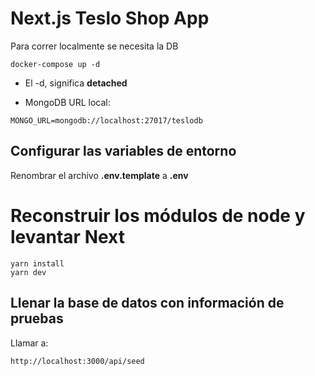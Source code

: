 # Next.js Teslo Shop App
Para correr localmente se necesita la DB

``````
docker-compose up -d
``````

* El -d, significa __detached__

* MongoDB URL local:

`````
MONGO_URL=mongodb://localhost:27017/teslodb
`````


## Configurar las variables de entorno 

Renombrar el archivo __.env.template__ a __.env__


# Reconstruir los módulos de node y levantar Next
````
yarn install
yarn dev
````


## Llenar la base de datos con información de pruebas

Llamar a: 

````
http://localhost:3000/api/seed
````
